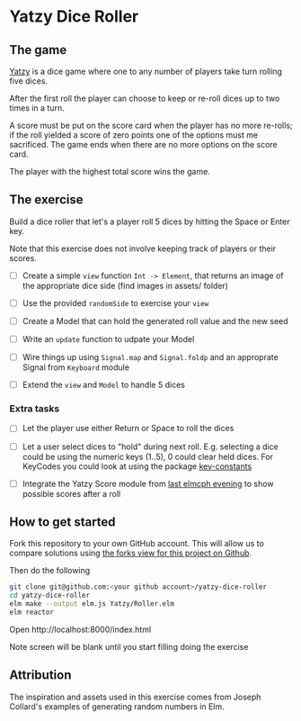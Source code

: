 # Yatzy Dice Roller

## The game

[Yatzy](https://en.wikipedia.org/wiki/Yatzy) is a dice game where one to any number of players take turn rolling five dices.

After the first roll the player can choose to keep or re-roll dices up to two times in a turn.

A score must be put on the score card when the player has no more re-rolls; if the roll yielded a score of zero points one of the options must me sacrificed. The game ends when there are no more options on the score card.

The player with the highest total score wins the game.

## The exercise

Build a dice roller that let's a player roll 5 dices by hitting the Space or Enter key.

Note that this exercise does not involve keeping track of players or their scores.

  - [ ] Create a simple `view` function `Int -> Element`, that returns an image of the appropriate dice side (find images in assets/ folder)

  - [ ] Use the provided `randomSide` to exercise your `view`

  - [ ] Create a Model that can hold the generated roll value and the new seed

  - [ ] Write an `update` function to udpate your Model

  - [ ] Wire things up using `Signal.map` and `Signal.foldp` and an approprate Signal from `Keyboard` module

  - [ ] Extend the `view` and `Model` to handle 5 dices

### Extra tasks

  - [ ] Let the player use either Return or Space to roll the dices

  - [ ] Let a user select dices to "hold" during next roll. E.g. selecting a dice could be using the numeric keys (1..5), 0 could clear held dices. For KeyCodes you could look at using the package [key-constants](http://package.elm-lang.org/packages/jcollard/key-constants/1.0.1)

  - [ ] Integrate the Yatzy Score module from [last elmcph evening](https://github.com/jacobat/elm-yatzy/network) to show possible scores after a roll

## How to get started

Fork this repository to your own GitHub account. This will allow us to compare solutions using [the forks view for this project on Github](https://github.com/elmcph/yatzy-dice-roller/network).

Then do the following
```sh
git clone git@github.com:<your github account>/yatzy-dice-roller
cd yatzy-dice-roller
elm make --output elm.js Yatzy/Roller.elm
elm reactor
```
Open http://localhost:8000/index.html

Note screen will be blank until you start filling doing the exercise
## Attribution

The inspiration and assets used in this exercise comes from Joseph Collard's examples of generating random numbers in Elm.
